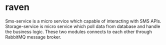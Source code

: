 # raven

Sms-service is a micro service which capable of interacting with SMS APIs. Storage-service is micro service which poll data from database and handle the business logic. These two modules connects to each other through RabbitMQ message broker.
